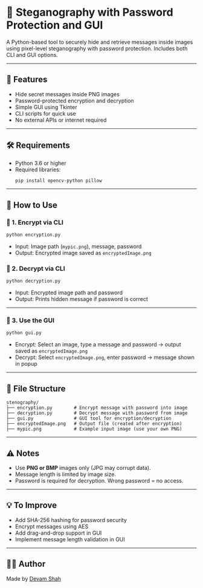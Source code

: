 # 🔐 Steganography with Password Protection and GUI

A Python-based tool to securely hide and retrieve messages inside images using pixel-level steganography with password protection. Includes both CLI and GUI options.

---

## 🧩 Features

- Hide secret messages inside PNG images
- Password-protected encryption and decryption
- Simple GUI using Tkinter
- CLI scripts for quick use
- No external APIs or internet required

---

## 🛠 Requirements

- Python 3.6 or higher
- Required libraries:
  ```bash
  pip install opencv-python pillow
  ```

---

## 🚀 How to Use

### 🔸 1. Encrypt via CLI
```bash
python encryption.py
```
- Input: Image path (`mypic.png`), message, password
- Output: Encrypted image saved as `encryptedImage.png`

### 🔸 2. Decrypt via CLI
```bash
python decryption.py
```
- Input: Encrypted image path and password
- Output: Prints hidden message if password is correct

---

### 🔸 3. Use the GUI
```bash
python gui.py
```
- Encrypt: Select an image, type a message and password → output saved as `encryptedImage.png`
- Decrypt: Select `encryptedImage.png`, enter password → message shown in popup

---

## 📁 File Structure

```
stenography/
├── encryption.py        # Encrypt message with password into image
├── decryption.py        # Decrypt message with password from image
├── gui.py               # GUI tool for encryption/decryption
├── encryptedImage.png   # Output file (created after encryption)
├── mypic.png            # Example input image (use your own PNG)
```

---

## ⚠ Notes

- Use **PNG or BMP** images only (JPG may corrupt data).
- Message length is limited by image size.
- Password is required for decryption. Wrong password = no access.

---

## 💡 To Improve

- Add SHA-256 hashing for password security
- Encrypt messages using AES
- Add drag-and-drop support in GUI
- Implement message length validation in GUI

---

## 👨‍💻 Author

Made by [Devam Shah](https://github.com/shahdevam8)
